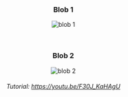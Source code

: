 <div align="center">

### Blob 1

![blob 1](https://i.postimg.cc/6qm5ZQHG/blob.gif)

<br />

### Blob 2

![blob 2](https://i.postimg.cc/j2pYKngv/blob2.gif)

###### Tutorial: https://youtu.be/F30J_KaHAgU

</div>
